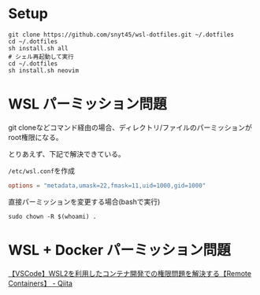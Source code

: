 # Setup
```
git clone https://github.com/snyt45/wsl-dotfiles.git ~/.dotfiles
cd ~/.dotfiles
sh install.sh all
# シェル再起動して実行
cd ~/.dotfiles
sh install.sh neovim
```

# WSL パーミッション問題
git cloneなどコマンド経由の場合、ディレクトリ/ファイルのパーミッションがroot権限になる。

とりあえず、下記で解決できている。

`/etc/wsl.conf`を作成

```/etc/wsl.conf
options = "metadata,umask=22,fmask=11,uid=1000,gid=1000"
```

直接パーミッションを変更する場合(bashで実行)
```
sudo chown -R $(whoami) .
```

# WSL + Docker パーミッション問題
[【VSCode】WSL2を利用したコンテナ開発での権限問題を解決する【Remote Containers】 \- Qiita](https://qiita.com/kiyo27/items/c465a065874eff067242)

